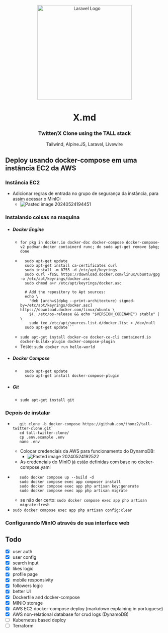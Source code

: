 <p align="center"><a href="https://laravel.com" target="_blank"><img src="https://raw.githubusercontent.com/laravel/art/master/logo-lockup/5%20SVG/2%20CMYK/1%20Full%20Color/laravel-logolockup-cmyk-red.svg" width="300" alt="Laravel Logo"></a></p>

<div align="center">   
    <h1>X.md</h1>
    <h3>Twitter/X Clone using the TALL stack</h3>
    <p color="gray">Tailwind, Alpine.JS, Laravel, Livewire</p>
</div>

## Deploy usando docker-compose em uma instância EC2 da AWS


### Instância EC2

- Adicionar regras de entrada no grupo de segurança da instância, para assim acessar o MinIO:
	- ![Pasted image 20240524194451](https://github.com/thomz2/tall-twitter-clone/assets/82160387/daed0f07-d881-4423-a049-6df39411ab5d)
### Instalando coisas na maquina
- ##### Docker Engine
	- `for pkg in docker.io docker-doc docker-compose docker-compose-v2 podman-docker containerd runc; do sudo apt-get remove $pkg; done`
	- ```# Add Docker's official GPG key:
		sudo apt-get update
		sudo apt-get install ca-certificates curl
		sudo install -m 0755 -d /etc/apt/keyrings
		sudo curl -fsSL https://download.docker.com/linux/ubuntu/gpg -o /etc/apt/keyrings/docker.asc
		sudo chmod a+r /etc/apt/keyrings/docker.asc
		
		# Add the repository to Apt sources:
		echo \
		  "deb [arch=$(dpkg --print-architecture) signed-by=/etc/apt/keyrings/docker.asc] https://download.docker.com/linux/ubuntu \
		  $(. /etc/os-release && echo "$VERSION_CODENAME") stable" | \
		  sudo tee /etc/apt/sources.list.d/docker.list > /dev/null
		sudo apt-get update```
	- ```sudo apt-get install docker-ce docker-ce-cli containerd.io docker-buildx-plugin docker-compose-plugin```
	- Teste: `sudo docker run hello-world`
- ##### Docker Compose
	- ```
        sudo apt-get update
	    sudo apt-get install docker-compose-plugin
      ```
- ##### Git
	- `sudo apt-get install git`
	
### Depois de instalar
- ```
     git clone -b docker-compose https://github.com/thomz2/tall-twitter-clone.git`
     cd tall-twitter-clone/
     cp .env.example .env
     nano .env
  ```
	- Colocar credenciais da AWS para funcionamento do DynamoDB:
      - ![Pasted image 20240524192522](https://github.com/thomz2/tall-twitter-clone/assets/82160387/a9342ffb-8952-407b-9eda-8e546ab6802f)
	- As credenciais do MinIO já estão definidas com base no docker-compose.yaml
- ```
     sudo docker compose up --build -d
     sudo docker compose exec app composer install
     sudo docker compose exec app php artisan key:generate
     sudo docker compose exec app php artisan migrate
  ```
	- se não der certo: `sudo docker compose exec app php artisan migrate:fresh`
- `sudo docker compose exec app php artisan config:clear`

### Configurando MinIO através de sua interface web

## Todo

- [x] user auth<br>
- [x] user config<br>
- [x] search input<br>
- [x] likes logic<br>
- [x] profile page<br>
- [x] mobile responsivity<br>
- [x] followers logic<br>
- [x] better UI<br>
- [x] Dockerfile and docker-compose<br>
- [x] MINIO storage<br>
- [x] AWS EC2 docker-compose deploy (markdown explaining in portuguese)<br>
- [x] AWS non-relational database for crud logs (DynamoDB)<br>
- [ ] Kubernetes based deploy<br>
- [ ] Terraform 
